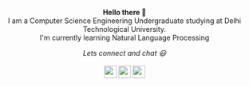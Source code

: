 <!--
### Hello there 👋
I am a Computer Science Engineering Undergraduate studying at Delhi Technological University.
-->
<!--
**shikharmaxx/shikharmaxx** is a ✨ _special_ ✨ repository because its `README.md` (this file) appears on your GitHub profile.
-->
<!--
- 🔭 I’m currently working on ... Data stucture and Algorithm 
- 🌱 I’m currently learning ... Web Development and NLP
-->

<p align="center">
  <b>Hello there 👋</b>
  <br>
  I am a Computer Science Engineering Undergraduate studying at Delhi Technological University.
  <br>
  I'm currently learning Natural Language Processing
</p>
<!--
<details>
  <summary>Some facts about me..</summary>
  <ul>
    <li>I love video games 🎮 </li>
    <li>Music 🎶 is the only thing keeping me sane during this quarantine.</li>
    <li>My favourites 💛: </li>
       <ul>
         <li><b>Tv series</b> : The Office </li>
         <li><b>Anime</b> : Jojo's Bizzare Adventure </li>
         <li><b>Music Artist</b> : Khalid and Sabrina Carpenter</li>
         <li><b>Video Game</b> : God of War and Grand theft Auto</li>
       </ul>
</details>
--> 
<p align="center">
<!--
<a href="https://medium.com/USER"><img src="https://img.shields.io/badge/medium-%2312100E.svg?&style=for-the-badge&logo=medium&logoColor=white" height=25></a> 
--> 
  <i>Lets connect and chat 😃</i>
  <br>
  <br>
<a href="https://dev.to/shikharmaxx"><img src="https://img.shields.io/badge/DEV.TO-%230A0A0A.svg?&style=for-the-badge&logo=dev-dot-to&logoColor=white" height=25></a>
<a href="https://linkedin.com/in/shikharmalik/"><img src="https://img.shields.io/badge/-Linkedin-blue?&style=for-the-badge&logo=linkedin&logoColor=white" height=25></a>
<a href="https://twitter.com/Shikhar_Malik_"><img src="https://img.shields.io/badge/twitter-%231DA1F2.svg?&style=for-the-badge&logo=twitter&logoColor=white" height=25></a> 
</p>
